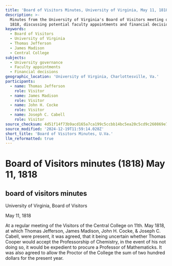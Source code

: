 ```yaml
---
title: 'Board of Visitors Minutes, University of Virginia, May 11, 1818'
description: >-
  Minutes from the University of Virginia's Board of Visitors meeting on May 11,
  1818, discussing potential faculty appointments and financial decisions.
keywords:
  - Board of Visitors
  - University of Virginia
  - Thomas Jefferson
  - James Madison
  - Central College
subjects:
  - University governance
  - Faculty appointments
  - Financial decisions
geographic_location: 'University of Virginia, Charlottesville, Va.'
participants:
  - name: Thomas Jefferson
    role: Visitor
  - name: James Madison
    role: Visitor
  - name: John H. Cocke
    role: Visitor
  - name: Joseph C. Cabell
    role: Visitor
source_checksum: 4d51f14f73b9acd165a7ca199c5ccbb14bc5ea20c5cd9c260869e7ae372a8b91
source_modified: '2024-12-19T11:59:14.028Z'
short_title: 'Board of Visitors Minutes, U.Va.'
llm_reformatted: true
---
```


# Board of Visitors minutes (1818) May 11, 1818

## board of visitors minutes

University of Virginia, Board of Visitors

May 11, 1818

At a regular meeting of the Visitors of the Central College on 11th. May 1818, at which Thomas Jefferson, James Madison, John H. Cocke, & Joseph C. Cabell, were present, it was agreed, that it being uncertain whether Thomas Cooper would accept the Professorship of Chemistry, in the event of his not doing so, it would be expedient to procure a Professor of Mathematicks. It was also agreed to allow the Proctor of the College the sum of two hundred dollars for the present year.
